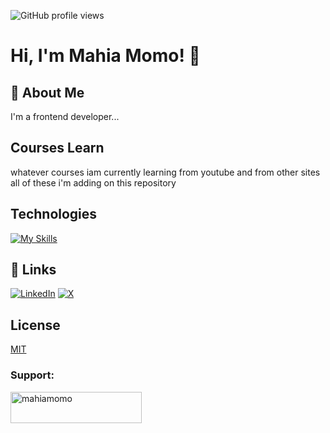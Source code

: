 ![GitHub profile views](https://komarev.com/ghpvc/?username=mahiamOmO&color=blue&style=flat-square)

# Hi, I'm  Mahia Momo! 👋

## 🚀 About Me
I'm a frontend developer...

## Courses Learn

whatever courses iam currently learning from youtube and from other sites all of these i'm adding on this repository

## Technologies
[![My Skills](https://skillicons.dev/icons?i=html,css,js,tailwindcss,scss,c,cpp,python,django)](https://skillicons.dev)

## 🔗 Links
[![LinkedIn](https://img.shields.io/badge/LinkedIn-0A66C2?style=for-the-badge&logo=linkedin&logoColor=white)](https://www.linkedin.com/in/mahiamomo12/)
[![X](https://img.shields.io/badge/X-1DA1F2?style=for-the-badge&logo=twitter&logoColor=white)](https://x.com/mahiamomo?mx=2)

## License

[MIT](https://choosealicense.com/licenses/mit/)

<h3 align="left">Support:</h3>
<p><a href="https://www.buymeacoffee.com/mahiamomo"> <img align="left" src="https://cdn.buymeacoffee.com/buttons/v2/default-yellow.png" height="50" width="210" alt="mahiamomo" /></a></p><br><br>
